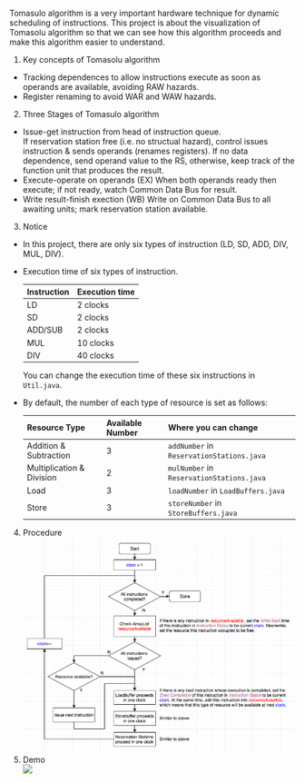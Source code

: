 Tomasulo algorithm is a very important hardware technique for dynamic scheduling of instructions. This project is about the visualization of Tomasolu algorithm so that we can see how this algorithm proceeds and make this algorithm easier to understand.

1. Key concepts of Tomasolu algorithm  
  - Tracking dependences to allow instructions execute as soon as operands are available, avoiding RAW hazards.  
  - Register renaming to avoid WAR and WAW hazards.  
2. Three Stages of Tomasulo algorithm  
  - Issue-get instruction from head of instruction queue.  
    If reservation station free (i.e. no structual hazard), control issues instruction & sends operands (renames registers). If no data dependence, send operand value to the RS, otherwise, keep track of the function unit that produces the result.
  - Execute-operate on operands (EX)
    When both operands ready then execute; if not ready, watch Common Data Bus for result.
  - Write result-finish exection (WB)
    Write on Common Data Bus to all awaiting units; mark reservation station available.  
3. Notice
  - In this project, there are only six types of instruction (LD, SD, ADD, DIV, MUL, DIV).
  - Execution time of six types of instruction.  
  
    | Instruction | Execution time|
    |---|---|
    |LD|2 clocks|
    |SD|2 clocks|
    |ADD/SUB|2 clocks|
    |MUL|10 clocks|
    |DIV|40 clocks|

    You can change the execution time of these six instructions in ```Util.java```.
  - By default, the number of each type of resource is set as follows:
  
    | Resource Type             | Available Number | Where you can change |
    | ---                       | ---              | ---                  |
    | Addition & Subtraction    | 3      | ```addNumber``` in ```ReservationStations.java``` |
    | Multiplication & Division | 2      | ```mulNumber``` in ```ReservationStations.java``` |
    | Load                      | 3      | ```loadNumber``` in ```LoadBuffers.java``` |
    | Store                     | 3      | ```storeNumber``` in ```StoreBuffers.java``` |

4. Procedure  
![](https://raw.githubusercontent.com/ylf951/CourseProjects/master/Tomasulo-Algorithm-Visualization/screenshots/Procedure.png)
5. Demo  
![](https://raw.githubusercontent.com/ylf951/CourseProjects/master/Tomasulo-Algorithm-Visualization/screenshots/Processing.gif)
